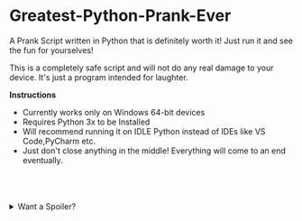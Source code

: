 # Greatest-Python-Prank-Ever
A Prank Script written in Python that is definitely worth it! Just run it and see the fun for yourselves! 

This is a completely safe script and will not do any real damage to your device. It's just a program intended for laughter.

**Instructions**
* Currently works only on Windows 64-bit devices
* Requires Python 3x to be Installed
* Will recommend running it on IDLE Python instead of IDEs like VS Code,PyCharm etc.
* Just don't close anything in the middle! Everything will come to an end eventually.

<br>
<br>
<br>
<details>
  <summary>Want a Spoiler?</summary>
  <p>
  <details>
  <summary>Are you really sure? This will ruin the fun!</summary>
  <p>
  <br>
  Okay Fine. It's the best Rickroll Ever!
  </p>
  </details>
</details>
</p>
</details>
